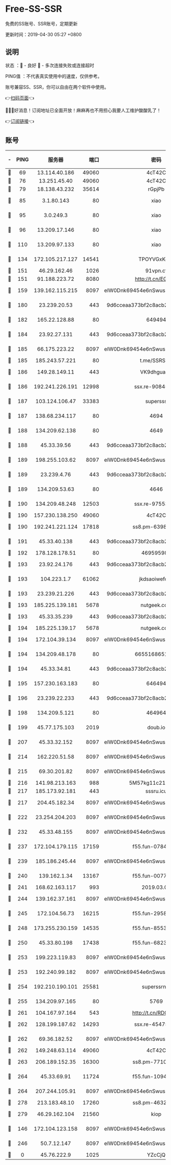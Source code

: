 # Free-SS-SSR

免费的SS账号、SSR账号，定期更新

更新时间：2019-04-30 05:27 +0800

## 说明

状态     ：🙂 - 良好 🙁 - 多次连接失败或连接超时

PING值   ：不代表真实使用中的速度，仅供参考。

账号兼容SS、SSR，你可以自由在两个软件中使用。

👉[扫码页面](https://liesauer.github.io/Free-SS-SSR/)👈

🎉🎉🎉好消息！订阅地址已全面开放！麻麻再也不用担心我要人工维护酸酸乳了！

👉[订阅链接](https://www.liesauer.net/yogurt/subscribe?ACCESS_TOKEN=DAYxR3mMaZAsaqUb)👈

## 账号

|-|PING|服务器|端口|密码|加密方式|区域|
|:----:|:----:|:-----:|-----:|:----:|:----:|:----:|
|🙂|69|13.114.40.186|49060|4cT42C|chacha20|JP|
|🙂|76|13.251.45.40|49060|4cT42C|chacha20|SG|
|🙂|79|18.138.43.232|35614|rGpjPb|rc4-md5|SG|
|🙂|85|3.1.80.143|80|xiao|aes-128-ctr|SG|
|🙂|95|3.0.249.3|80|xiao|aes-128-ctr|SG|
|🙂|96|13.209.17.146|80|xiao|aes-128-ctr|KR|
|🙂|110|13.209.97.133|80|xiao|aes-128-ctr|KR|
|🙂|134|172.105.217.127|14541|TPOYVGxKglpi|aes-256-cfb|JP|
|🙂|151|46.29.162.46|1026|91vpn.cf|rc4-md5|RU|
|🙂|151|91.188.223.72|8080|http://t.cn/EGJIyrl|rc4-md5|RU|
|🙂|159|139.162.115.215|8097|eIW0Dnk69454e6nSwuspv9DmS201tQ0D|aes-256-cfb|JP|
|🙂|180|23.239.20.53|443|9d6cceaa373bf2c8acb22e60b6a58be6|aes-256-cfb|US|
|🙂|182|165.22.128.88|80|649494|aes-256-cfb|US|
|🙂|184|23.92.27.131|443|9d6cceaa373bf2c8acb22e60b6a58be6|aes-256-cfb|US|
|🙂|185|66.175.223.22|8097|eIW0Dnk69454e6nSwuspv9DmS201tQ0D|aes-256-cfb|US|
|🙂|185|185.243.57.221|80|t.me/SSRSUB|rc4-md5|US|
|🙂|186|149.28.149.11|443|VK9dhgualsL|aes-256-cfb|SG|
|🙂|186|192.241.226.191|12998|ssx.re-90845753|aes-256-cfb|US|
|🙂|187|103.124.106.47|33383|supersss|aes-256-cfb|CN|
|🙂|187|138.68.234.117|80|4694|aes-256-cfb|US|
|🙂|188|134.209.62.138|80|4649|aes-256-cfb|US|
|🙂|188|45.33.39.56|443|9d6cceaa373bf2c8acb22e60b6a58be6|aes-256-cfb|US|
|🙂|189|198.255.103.62|8097|eIW0Dnk69454e6nSwuspv9DmS201tQ0D|aes-256-cfb|US|
|🙂|189|23.239.4.76|443|9d6cceaa373bf2c8acb22e60b6a58be6|aes-256-cfb|US|
|🙂|189|134.209.53.63|80|4646|aes-256-cfb|US|
|🙂|190|134.209.48.248|12503|ssx.re-97553367|aes-256-cfb|US|
|🙂|190|157.230.138.250|49060|4cT42C|chacha20|US|
|🙂|190|192.241.221.124|17818|ss8.pm-63987306|aes-256-cfb|US|
|🙂|191|45.33.40.138|443|9d6cceaa373bf2c8acb22e60b6a58be6|aes-256-cfb|US|
|🙂|192|178.128.178.51|80|469595985|chacha20|US|
|🙂|193|23.92.24.176|443|9d6cceaa373bf2c8acb22e60b6a58be6|aes-256-cfb|US|
|🙂|193|104.223.1.7|61062|jkdsaoiwefdsa|aes-256-cfb|US|
|🙂|193|23.239.21.226|443|9d6cceaa373bf2c8acb22e60b6a58be6|aes-256-cfb|US|
|🙂|193|185.225.139.181|5678|nutgeek.com|rc4-md5|US|
|🙂|193|45.33.35.239|443|9d6cceaa373bf2c8acb22e60b6a58be6|aes-256-cfb|US|
|🙂|194|185.225.139.17|5678|nutgeek.com|rc4-md5|US|
|🙂|194|172.104.39.134|8097|eIW0Dnk69454e6nSwuspv9DmS201tQ0D|aes-256-cfb|SG|
|🙂|194|134.209.48.178|80|6655168651651|aes-256-cfb|US|
|🙂|194|45.33.34.81|443|9d6cceaa373bf2c8acb22e60b6a58be6|aes-256-cfb|US|
|🙂|195|157.230.163.183|80|646494|aes-256-cfb|US|
|🙂|196|23.239.22.233|443|9d6cceaa373bf2c8acb22e60b6a58be6|aes-256-cfb|US|
|🙂|198|134.209.5.121|80|464964|aes-256-cfb|US|
|🙂|199|45.77.175.103|2019|doub.io|aes-128-ctr|SG|
|🙂|207|45.33.32.152|8097|eIW0Dnk69454e6nSwuspv9DmS201tQ0D|aes-256-cfb|US|
|🙂|214|162.220.51.58|8097|eIW0Dnk69454e6nSwuspv9DmS201tQ0D|aes-256-cfb|US|
|🙂|215|69.30.201.82|8097|eIW0Dnk69454e6nSwuspv9DmS201tQ0D|aes-256-cfb|US|
|🙂|216|141.98.213.163|988|5M57kg11c214qDmK|chacha20|KR|
|🙂|217|185.173.92.181|443|sssru.icu|rc4-md5|RU|
|🙂|217|204.45.182.34|8097|eIW0Dnk69454e6nSwuspv9DmS201tQ0D|aes-256-cfb|US|
|🙂|222|23.254.204.203|8097|eIW0Dnk69454e6nSwuspv9DmS201tQ0D|aes-256-cfb|US|
|🙂|232|45.33.48.155|8097|eIW0Dnk69454e6nSwuspv9DmS201tQ0D|aes-256-cfb|US|
|🙂|237|172.104.179.115|17159|f55.fun-07841721|aes-256-cfb|SG|
|🙂|239|185.186.245.44|8097|eIW0Dnk69454e6nSwuspv9DmS201tQ0D|aes-256-cfb|NL|
|🙂|240|139.162.1.34|13167|f55.fun-00774341|aes-256-cfb|SG|
|🙂|241|168.62.163.117|993|2019.03.07|rc4-md5|US|
|🙂|244|139.162.37.161|8097|eIW0Dnk69454e6nSwuspv9DmS201tQ0D|aes-256-cfb|SG|
|🙂|245|172.104.56.73|16215|f55.fun-29588702|aes-256-cfb|SG|
|🙂|248|173.255.230.159|14535|f55.fun-85534519|aes-256-cfb|US|
|🙂|250|45.33.80.198|17438|f55.fun-68234149|aes-256-cfb|US|
|🙂|253|199.223.119.83|8097|eIW0Dnk69454e6nSwuspv9DmS201tQ0D|aes-256-cfb|US|
|🙂|253|192.240.99.182|8097|eIW0Dnk69454e6nSwuspv9DmS201tQ0D|aes-256-cfb|US|
|🙂|254|192.210.190.101|25581|superssrnet|aes-256-cfb|US|
|🙂|255|134.209.97.165|80|5769|aes-256-cfb|SG|
|🙂|261|104.167.97.164|543|http://t.cn/RD0D7sx|rc4-md5|CA|
|🙂|262|128.199.187.62|14293|ssx.re-45475612|aes-256-cfb|SG|
|🙂|262|69.36.182.52|8097|eIW0Dnk69454e6nSwuspv9DmS201tQ0D|aes-256-cfb|US|
|🙂|262|149.248.63.114|49060|4cT42C|chacha20|CA|
|🙂|263|206.189.152.35|16300|ss8.pm-77107958|aes-256-cfb|SG|
|🙂|264|45.33.69.91|11724|f55.fun-10949941|aes-256-cfb|US|
|🙂|264|207.244.105.91|8097|eIW0Dnk69454e6nSwuspv9DmS201tQ0D|aes-256-cfb|US|
|🙂|278|213.183.48.10|17260|ss8.pm-46326435|rc4-md5|RU|
|🙂|279|46.29.162.104|21560|kiop|aes-128-ctr|RU|
|🙂|146|172.104.123.158|8097|eIW0Dnk69454e6nSwuspv9DmS201tQ0D|aes-256-cfb|JP|
|🙁|246|50.7.12.147|8097|eIW0Dnk69454e6nSwuspv9DmS201tQ0D|aes-256-cfb|US|
|🙁|0|45.76.222.9|1025|YZcCjQ|rc4-md5|JP|
